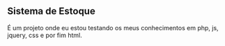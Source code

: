 ## Sistema de Estoque

É um projeto onde eu estou testando os meus conhecimentos em php, js, jquery, css e por fim html.